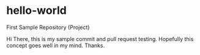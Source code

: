 # hello-world
First Sample Repository (Project)

Hi There, this is my sample commit and pull request testing. Hopefully this concept goes well in my mind. 
Thanks. 
